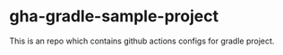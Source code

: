 # gha-gradle-sample-project
This is an repo which contains github actions configs for gradle project.
